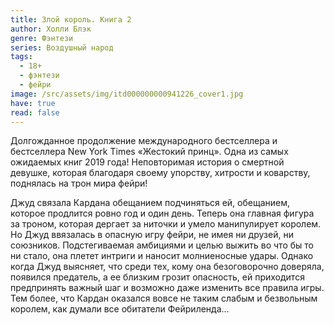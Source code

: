 ```yaml
---
title: Злой король. Книга 2
author: Холли Блэк
genre: Фэнтези
series: Воздушный народ
tags:
  - 18+
  - фэнтези
  - фейри
image: /src/assets/img/itd000000000941226_cover1.jpg
have: true
read: false
---
```

Долгожданное продолжение международного бестселлера и бестселлера New York Times «Жестокий принц». Одна из самых ожидаемых книг 2019 года! Неповторимая история о смертной девушке, которая благодаря своему упорству, хитрости и коварству, поднялась на трон мира фейри!

Джуд связала Кардана обещанием подчиняться ей, обещанием, которое продлится ровно год и один день. Теперь она главная фигура за троном, которая дергает за ниточки и умело манипулирует королем. Но Джуд ввязалась в опасную игру фейри, не имея ни друзей, ни союзников. Подстегиваемая амбициями и целью выжить во что бы то ни стало, она плетет интриги и наносит молниеносные удары.  Однако когда Джуд выясняет, что среди тех, кому  она безоговорочно  доверяла, появился предатель, а ее близким грозит опасность, ей приходится предпринять важный шаг и возможно даже изменить все правила игры. Тем более, что  Кардан  оказался вовсе не таким слабым и безвольным королем, как думали все обитатели Фейриленда…
